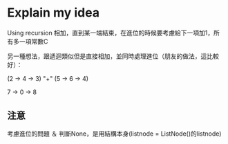 # Explain my idea

Using recursion 相加，直到某一端結束，在進位的時候要考慮給下一項加1，所有多一項常數C

另一種想法，跟遞迴類似但是直接相加，並同時處理進位（朋友的做法，這比較好）：

  (2 -> 4 -> 3) 
       "+"
  (5 -> 6 -> 4)

   7 -> 0 -> 8

## 注意
考慮進位的問題 ＆ 判斷None，是用結構本身(listnode = ListNode()的listnode)


